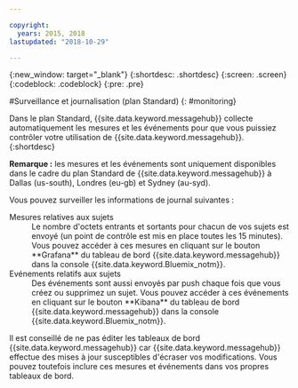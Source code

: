 ```yaml
---

copyright:
  years: 2015, 2018
lastupdated: "2018-10-29"

---
```


{:new_window: target="_blank"}
{:shortdesc: .shortdesc}
{:screen: .screen}
{:codeblock: .codeblock}
{:pre: .pre}


#Surveillance et journalisation (plan Standard)
{: #monitoring}

Dans le plan Standard, {{site.data.keyword.messagehub}} collecte automatiquement les mesures et les événements pour que vous puissiez contrôler votre utilisation de {{site.data.keyword.messagehub}}.
{:shortdesc}

**Remarque :** les mesures et les événements sont uniquement disponibles dans le cadre du plan Standard de {{site.data.keyword.messagehub}} à Dallas (us-south), Londres (eu-gb) et Sydney (au-syd). 


Vous pouvez surveiller les informations de journal suivantes :

<dl>
<dt>Mesures relatives aux sujets</dt>
<dd>Le nombre d'octets entrants et sortants pour chacun de vos sujets est envoyé (un point de contrôle est mis en place toutes les 15 minutes). Vous
pouvez accéder à ces mesures en cliquant sur le bouton **Grafana**
du tableau de bord {{site.data.keyword.messagehub}} dans la console {{site.data.keyword.Bluemix_notm}}.
</dd>
<dt>Evénements relatifs aux sujets</dt>
<dd>Des événements sont aussi envoyés par push chaque fois que vous créez ou supprimez un sujet. Vous pouvez accéder à ces événements en cliquant sur le bouton **Kibana**
du tableau de bord {{site.data.keyword.messagehub}} dans la console
{{site.data.keyword.Bluemix_notm}}.</dd>
</dl>


Il est conseillé de ne pas éditer les tableaux de bord
{{site.data.keyword.messagehub}} car {{site.data.keyword.messagehub}}
effectue des mises à jour susceptibles d'écraser vos modifications. Vous pouvez toutefois inclure ces mesures et événements dans vos propres tableaux de bord.


